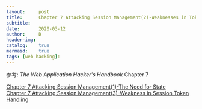 ```yaml
---
layout:		post
title:		Chapter 7 Attacking Session Management(2)-Weaknesses in Token Generation
subtitle:	
date:		2020-03-12
author:		D
header-img:
catalog:	true
mermaid:	true
tags: [web hacking]:
---
```


参考: *The Web Application Hacker's Handbook* Chapter 7



[Chapter 7 Attacking Session Management(1)-The Need for State](https://dm116.github.io/2020/03/13/attacking-session_management_1/)<br>
[Chapter 7 Attacking Session Management(3)-Weakness in Session Token Handling](https://dm116.github.io/2020/03/13/attacking-session_management_3/)<br>
